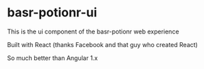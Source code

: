 # basr-potionr-ui

This is the ui component of the basr-potionr web experience

Built with React (thanks Facebook and that guy who created React)

So much better than Angular 1.x
